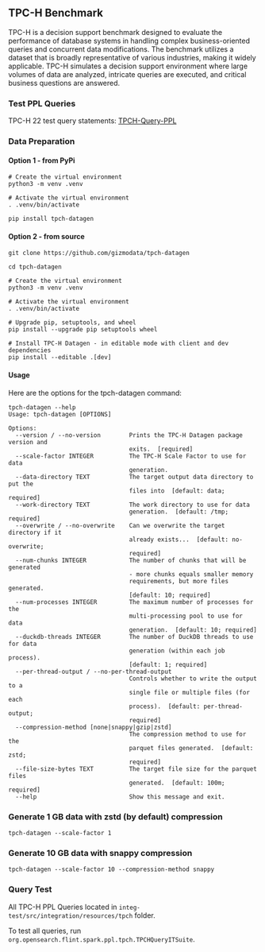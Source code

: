 ## TPC-H Benchmark

TPC-H is a decision support benchmark designed to evaluate the performance of database systems in handling complex business-oriented queries and concurrent data modifications. The benchmark utilizes a dataset that is broadly representative of various industries, making it widely applicable. TPC-H simulates a decision support environment where large volumes of data are analyzed, intricate queries are executed, and critical business questions are answered.

### Test PPL Queries

TPC-H 22 test query statements: [TPCH-Query-PPL](https://github.com/opensearch-project/opensearch-spark/blob/main/integ-test/src/integration/resources/tpch)

### Data Preparation

#### Option 1 - from PyPi

```
# Create the virtual environment
python3 -m venv .venv

# Activate the virtual environment
. .venv/bin/activate

pip install tpch-datagen
```

#### Option 2 - from source

```
git clone https://github.com/gizmodata/tpch-datagen

cd tpch-datagen

# Create the virtual environment
python3 -m venv .venv

# Activate the virtual environment
. .venv/bin/activate

# Upgrade pip, setuptools, and wheel
pip install --upgrade pip setuptools wheel

# Install TPC-H Datagen - in editable mode with client and dev dependencies
pip install --editable .[dev]
```

#### Usage

Here are the options for the tpch-datagen command:
```
tpch-datagen --help
Usage: tpch-datagen [OPTIONS]

Options:
  --version / --no-version        Prints the TPC-H Datagen package version and
                                  exits.  [required]
  --scale-factor INTEGER          The TPC-H Scale Factor to use for data
                                  generation.
  --data-directory TEXT           The target output data directory to put the
                                  files into  [default: data; required]
  --work-directory TEXT           The work directory to use for data
                                  generation.  [default: /tmp; required]
  --overwrite / --no-overwrite    Can we overwrite the target directory if it
                                  already exists...  [default: no-overwrite;
                                  required]
  --num-chunks INTEGER            The number of chunks that will be generated
                                  - more chunks equals smaller memory
                                  requirements, but more files generated.
                                  [default: 10; required]
  --num-processes INTEGER         The maximum number of processes for the
                                  multi-processing pool to use for data
                                  generation.  [default: 10; required]
  --duckdb-threads INTEGER        The number of DuckDB threads to use for data
                                  generation (within each job process).
                                  [default: 1; required]
  --per-thread-output / --no-per-thread-output
                                  Controls whether to write the output to a
                                  single file or multiple files (for each
                                  process).  [default: per-thread-output;
                                  required]
  --compression-method [none|snappy|gzip|zstd]
                                  The compression method to use for the
                                  parquet files generated.  [default: zstd;
                                  required]
  --file-size-bytes TEXT          The target file size for the parquet files
                                  generated.  [default: 100m; required]
  --help                          Show this message and exit.
```

### Generate 1 GB data with zstd (by default) compression

```
tpch-datagen --scale-factor 1
```

### Generate 10 GB data with snappy compression

```
tpch-datagen --scale-factor 10 --compression-method snappy
```

### Query Test

All TPC-H PPL Queries located in `integ-test/src/integration/resources/tpch` folder.

To test all queries, run `org.opensearch.flint.spark.ppl.tpch.TPCHQueryITSuite`.